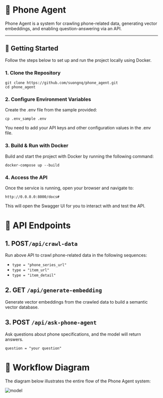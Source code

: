# 📱 Phone Agent

Phone Agent is a system for crawling phone-related data, generating vector embeddings, and enabling question-answering via an API.

---

## 🚀 Getting Started

Follow the steps below to set up and run the project locally using Docker.

### 1. Clone the Repository

```
git clone https://github.com/suongnq/phone_agent.git
cd phone_agent 
```

### 2. Configure Environment Variables
Create the .env file from the sample provided:
```
cp .env_sample .env
```
You need to add your API keys and other configuration values in the .env file.

### 3.  Build & Run with Docker
Build and start the project with Docker by running the following command:
```
docker-compose up --build
```

### 4. Access the API
Once the service is running, open your browser and navigate to:
```
http://0.0.0.0:8000/docs#
 ```
This will open the Swagger UI for you to interact with and test the API.

# 🧪 API Endpoints
## 1. POST```/api/crawl-data```
Run above API to crawl phone-related data in the following sequences:
- ```type = "phone_series_url"```
- ```type = "item_url"```
- ```type = "item_detail"```

## 2. GET ```/api/generate-embedding```
 Generate vector embeddings from the crawled data to build a semantic vector database.

## 3. POST ```/api/ask-phone-agent```
Ask questions about phone specifications, and the model will return answers.

```question = "your question"```

# 🔁 Workflow Diagram
The diagram below illustrates the entire flow of the Phone Agent system:

![model](https://github.com/suongnq/phone_agent/workflows/phone_agent_flow.png)
